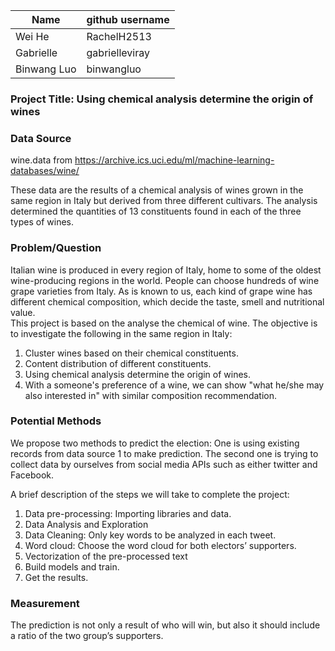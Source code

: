| Name      | github username |
| ----------- | ----------- |
| Wei He      | RachelH2513 |
| Gabrielle   | gabrielleviray |
| Binwang Luo     | binwangluo  |

### Project Title: Using chemical analysis determine the origin of wines  


### Data Source
wine.data from
https://archive.ics.uci.edu/ml/machine-learning-databases/wine/

These data are the results of a chemical analysis of wines grown in the same region in Italy but derived from three different cultivars. The analysis determined the quantities of 13 constituents found in each of the three types of wines.  


### Problem/Question
Italian wine is produced in every region of Italy, home to some of the oldest wine-producing regions in the world. People can choose hundreds of wine grape varieties from Italy. As is known to us, each kind of grape wine has different chemical composition, which decide the taste, smell and nutritional value.  
This project is based on the analyse the chemical of wine. The objective is to investigate the following in the same region in Italy:  
1. Cluster wines based on their chemical constituents.  
2. Content distribution of different constituents.  
3. Using chemical analysis determine the origin of wines.
4. With a someone's preference of a wine, we can show "what he/she may also interested in" with similar composition recommendation.


### Potential Methods
We propose two methods to predict the election:
One is using existing records from data source 1 to make prediction. 
The second one is trying to collect data by ourselves from social media APIs such as either twitter and Facebook.

A brief description of the steps we will take to complete the project:
1. Data pre-processing: Importing libraries and data.
2. Data Analysis and Exploration
3. Data Cleaning: Only key words to be analyzed in each tweet.
4. Word cloud: Choose the word cloud for both electors’ supporters.
5. Vectorization of the pre-processed text
6. Build models and train.
7. Get the results.

### Measurement
The prediction is not only a result of who will win, but also it should include a ratio of the two group’s supporters.
